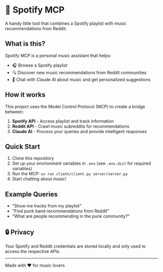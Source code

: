 # 🎵 Spotify MCP

A handy little tool that combines a Spotify playlist with music recommendations from Reddit.

## What is this?

Spotify MCP is a personal music assistant that helps:

- 🎧 Browse a Spotify playlist
- 🔍 Discover new music recommendations from Reddit communities
- 💬 Chat with Claude AI about music and get personalized suggestions

## How it works

This project uses the Model Control Protocol (MCP) to create a bridge between:

1. **Spotify API** - Access playlist and track information
2. **Reddit API** - Crawl music subreddits for recommendations
3. **Claude AI** - Process your queries and provide intelligent responses

## Quick Start

1. Clone this repository
2. Set up your environment variables in `.env` (see `.env.dist` for required variables)
3. Run the MCP: `uv run client/client.py server/server.py  `
4. Start chatting about music!

## Example Queries

- "Show me tracks from my playlist"
- "Find punk band recommendations from Reddit"
- "What are people recommending in the punk community?"

## 🔒 Privacy

Your Spotify and Reddit credentials are stored locally and only used to access the respective APIs.

---

Made with ❤️ for music lovers